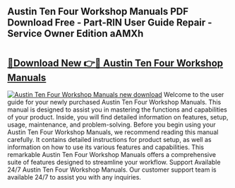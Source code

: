 ## Austin Ten Four Workshop Manuals PDF Download Free - Part-RlN User Guide Repair - Service Owner Edition aAMXh

# <h2><a href="http://bc47871.oget.top/?id=Austin+Ten+Four+Workshop+Manuals">🔗Download New 👉🔴 Austin Ten Four Workshop Manuals</a></h2>

[![Austin Ten Four Workshop Manuals new download](https://i.imgur.com/5g1atiW.png)](http://bc47871.oget.top/?id=Austin+Ten+Four+Workshop+Manuals)
Welcome to the user guide for your newly purchased Austin Ten Four Workshop Manuals. This manual is designed to assist you in mastering the functions and capabilities of your product. Inside, you will find detailed information on features, setup, usage, maintenance, and problem-solving. Before you begin using your Austin Ten Four Workshop Manuals, we recommend reading this manual carefully. It contains detailed instructions for product setup, as well as information on how to use its various features and capabilities. This remarkable Austin Ten Four Workshop Manuals offers a comprehensive suite of features designed to streamline your workflow. Support Available 24/7 Austin Ten Four Workshop Manuals. Our customer support team is available 24/7 to assist you with any inquiries.
